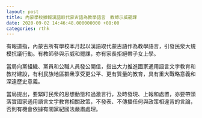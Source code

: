 ```yaml
---
layout: post
title: 內蒙學校據報漢語取代蒙古語為教學語言　教師示威罷課
date: 2020-09-02 14:46:48.000000000 +08:00
categories: rthk
---
```


有報道指，內蒙古所有學校本月起以漢語取代蒙古語作為教學語言，引發民衆大規模抗議行動。有教師參與示威和罷課，亦有家長拒絕帶子女上學。

當局向黨組織、黨員和公職人員發公開信，指出大力推進國家通用語言文字教育和教材建設，有利民族地區群衆享受更公平、更有質量的教育，具有重大戰略意義和深遠歷史意義。

當局提出，要緊盯民衆的思想動態和過激言行，及時發現、上報和處置，亦要帶頭落實國家通用語言文字教育相關政策，不發表、不傳播任何與政策相違背的言論，否則有機會依據有關黨紀國法嚴肅處理。
